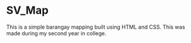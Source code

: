 # SV_Map
This is a simple barangay mapping built using HTML and CSS. This was made during my second year in college.
